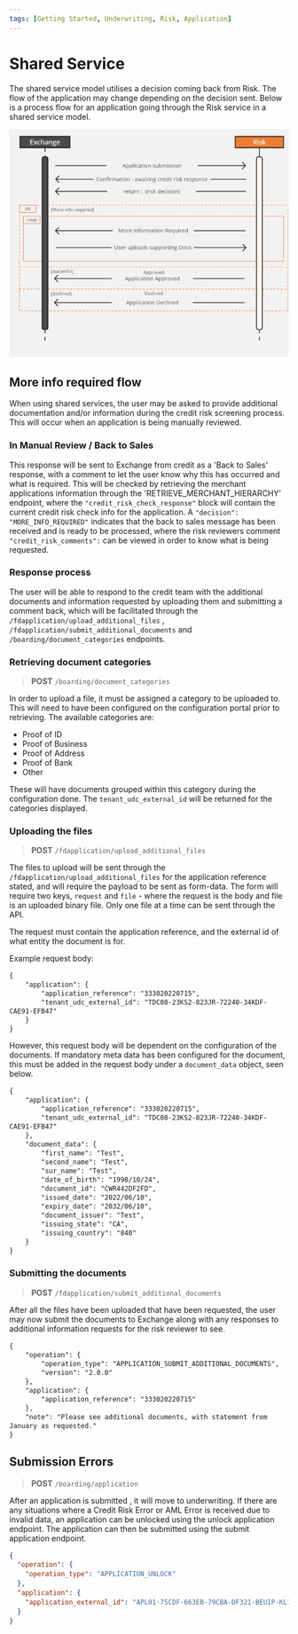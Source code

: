 ```yaml
---
tags: [Getting Started, Underwriting, Risk, Application]
---
```


# Shared Service 

The shared service model utilises a decision coming back from Risk. The flow of the application may change depending on the decision sent. 
Below is a process flow for an application going through the Risk service in a shared service model.

<!-- !align: center -->
![<img src="risk_sequence.png" width="600"/>](/assets/images/shared_service_flow.png)

## More info required flow

When using shared services, the user may be asked to provide additional documentation and/or information during the credit risk screening process. 
This will occur when an application is being manually reviewed.
### In Manual Review / Back to Sales

This response will be sent to Exchange from credit as a 'Back to Sales' response, with a comment to let the user know why this has occurred and what is required.
This will be checked by retrieving the merchant applications information through the 'RETRIEVE_MERCHANT_HIERARCHY' endpoint, where the `"credit_risk_check_response"` block will contain the current credit risk check info for the application. A `"decision": "MORE_INFO_REQUIRED"` indicates that the back to sales message has been received and is ready to be processed, where the risk reviewers comment `"credit_risk_comments":` can be viewed in order to know what is being requested.

### Response process

The user will be able to respond to the credit team with the additional documents and information requested by uploading them and submitting a comment back, 
which will be facilitated through the `/fdapplication/upload_additional_files` , `/fdapplication/submit_additional_documents` and `/boarding/document_categories` endpoints.

### Retrieving document categories

<!-- theme: info -->
>**POST** `/boarding/document_categories`

In order to upload a file, it must be assigned a category to be uploaded to. This will need to have been configured on the configuration portal prior to retrieving. 
The available categories are: 

- Proof of ID
- Proof of Business
- Proof of Address
- Proof of Bank
- Other

These will have documents grouped within this category during the configuration done. The `tenant_udc_external_id` will be returned for the categories displayed.

### Uploading the files

<!-- theme: info -->
>**POST** `/fdapplication/upload_additional_files`

The files to upload will be sent through the `/fdapplication/upload_additional_files` for the application reference stated, and will require the payload to be sent as form-data. 
The form will require two keys, `request` and `file` - where the request is the body and file is an uploaded binary file. Only one file at a time can be sent through the API.

The request must contain the application reference, and the external id of what entity the document is for.

Example request body:
```
{
    "application": {
        "application_reference": "333020220715",
        "tenant_udc_external_id": "TDC08-23KS2-823JR-72240-34KDF-CAE91-EFB47"
    }
}
```

However, this request body will be dependent on the configuration of the documents. If mandatory meta data has been configured for the document, this must be added in the request body under a `document_data` object, seen below.

```
{
    "application": {
        "application_reference": "333020220715",
        "tenant_udc_external_id": "TDC08-23KS2-823JR-72240-34KDF-CAE91-EFB47"
    },
    "document_data": {
        "first_name": "Test",
        "second_name": "Test",
        "sur_name": "Test",
        "date_of_birth": "1998/10/24",
        "document_id": "CWR442DF2FD",
        "issued_date": "2022/06/10",
        "expiry_date": "2032/06/10",
        "document_issuer": "Test",
        "issuing_state": "CA",
        "issuing_country": "840"
    }
}
```
### Submitting the documents

<!-- theme: info -->
>**POST** `/fdapplication/submit_additional_documents`

After all the files have been uploaded that have been requested, the user may now submit the documents to Exchange along with any responses to additional information requests for the risk reviewer to see.
```
{
    "operation": {
        "operation_type": "APPLICATION_SUBMIT_ADDITIONAL_DOCUMENTS",
        "version": "2.0.0"
    },
    "application": {
        "application_reference": "333020220715"
    },
    "note": "Please see additional documents, with statement from January as requested."
}
```
## Submission Errors

<!-- theme: info -->
>**POST** `/boarding/application`

After an application is submitted , it will move to underwriting. If there are any situations where a Credit Risk Error or AML Error is received due to invalid data, an application can be unlocked using the unlock application endpoint. The application can then be submitted using the submit application endpoint.

```json
{
  "operation": {
    "operation_type": "APPLICATION_UNLOCK"
  },
  "application": {
    "application_external_id": "APL01-75CDF-663EB-79CBA-DF321-BEUIP-KL123"
  }
}
```
